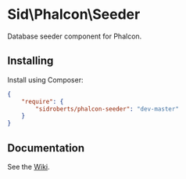 Sid\Phalcon\Seeder
==================

Database seeder component for Phalcon.



## Installing ##

Install using Composer:

```json
{
    "require": {
        "sidroberts/phalcon-seeder": "dev-master"
    }
}
```



## Documentation

See the [Wiki](https://github.com/SidRoberts/phalcon-seeder/wiki).
